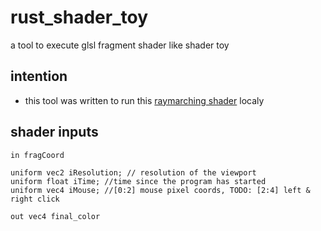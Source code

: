 # rust_shader_toy
a tool to execute glsl fragment shader like shader toy

## intention
- this tool was written to run this [raymarching shader](https://www.shadertoy.com/view/tXSGzW) localy

## shader inputs
```
in fragCoord

uniform vec2 iResolution; // resolution of the viewport
uniform float iTime; //time since the program has started
uniform vec4 iMouse; //[0:2] mouse pixel coords, TODO: [2:4] left & right click 

out vec4 final_color
```
